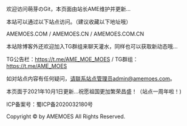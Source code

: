 欢迎访问萌芽のGit，本页面由站长AME维护并更新...

本站可以通过以下站点访问。（建议收藏以下地址哦）

AMEMOES.COM / AMEMOES.CN / AMEMOES.COM.CN

本站除博客外还欢迎加入TG群组来聊天灌水，同样也可以获取新动态哦...

TG公告栏：https://t.me/AME_MOE_MOES / TG群组：https://t.me/AME_MOES

如对站点内容有任何疑问，请联系站点管理员admin@amemoes.com。

本页面于2021年10月1日更新...祝愿祖国更加繁荣昌盛！（站点一周年啦！)

ICP备案号：蜀ICP备2020032180号

Copyright © by AMEMOES All Rights Reserved.
